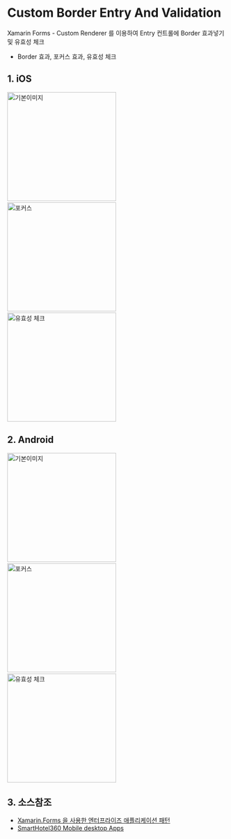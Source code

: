 # Custom Border Entry And Validation
Xamarin Forms - Custom Renderer 를 이용하여 Entry 컨트롤에 Border 효과넣기 및 유효성 체크
- Border 효과, 포커스 효과, 유효성 체크

## 1. iOS
<div>
<img src="https://github.com/imagef5/CustomBorderEntryAndValidation-Xamarin_Forms/blob/master/docs/ios_customentry_1.png"  alt="기본이미지" width="250px"/>&nbsp;&nbsp;
<img src="https://github.com/imagef5/CustomBorderEntryAndValidation-Xamarin_Forms/blob/master/docs/ios_customentry_2.png"  alt="포커스" width="250px"/>&nbsp;&nbsp;
<img src="https://github.com/imagef5/CustomBorderEntryAndValidation-Xamarin_Forms/blob/master/docs/ios_customentry_3.png"  alt="유효성 체크" width="250px"/>
</div>

## 2. Android
<div>
<img src="https://github.com/imagef5/CustomBorderEntryAndValidation-Xamarin_Forms/blob/master/docs/android_customentry_1.png"  alt="기본이미지" width="250px"/>&nbsp;&nbsp;
<img src="https://github.com/imagef5/CustomBorderEntryAndValidation-Xamarin_Forms/blob/master/docs/android_customentry_2.png"  alt="포커스" width="250px"/>&nbsp;&nbsp;
<img src="https://github.com/imagef5/CustomBorderEntryAndValidation-Xamarin_Forms/blob/master/docs/android_customentry_3.png"  alt="유효성 체크" width="250px"/>
</div>

## 3. 소스참조
* [Xamarin.Forms 을 사용한 엔터프라이즈 애플리케이션 패턴](https://developer.xamarin.com/guides/xamarin-forms/enterprise-application-patterns/)
* [SmartHotel360 Mobile desktop Apps](https://github.com/Microsoft/SmartHotel360-mobile-desktop-apps)
